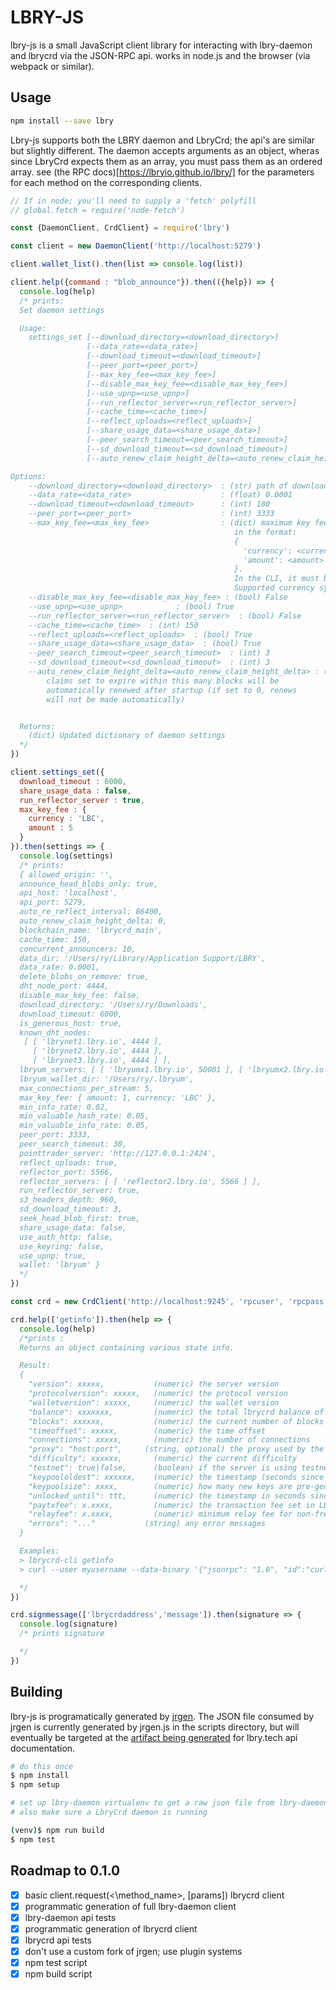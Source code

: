 LBRY-JS
===

lbry-js is a small JavaScript client library for interacting with lbry-daemon and lbrycrd via the JSON-RPC api. works in node.js and the browser (via webpack or similar).

Usage
---
```bash
npm install --save lbry
```

 Lbry-js supports both the LBRY daemon and LbryCrd; the api's are similar but slightly different. The daemon accepts arguments as an object, wheras since LbryCrd expects them as an array, you must pass them as an ordered array. see (the RPC docs)[https://lbryio.github.io/lbry/] for the parameters for each method on the corresponding clients.



```javascript
// If in node; you'll need to supply a 'fetch' polyfill
// global.fetch = require('node-fetch')

const {DaemonClient, CrdClient} = require('lbry')

const client = new DaemonClient('http://localhost:5279')

client.wallet_list().then(list => console.log(list))

client.help({command : "blob_announce"}).then(({help}) => {
  console.log(help)
  /* prints:
  Set daemon settings

  Usage:
    settings_set [--download_directory=<download_directory>]
                 [--data_rate=<data_rate>]
                 [--download_timeout=<download_timeout>]
                 [--peer_port=<peer_port>]
                 [--max_key_fee=<max_key_fee>]
                 [--disable_max_key_fee=<disable_max_key_fee>]
                 [--use_upnp=<use_upnp>]
                 [--run_reflector_server=<run_reflector_server>]
                 [--cache_time=<cache_time>]
                 [--reflect_uploads=<reflect_uploads>]
                 [--share_usage_data=<share_usage_data>]
                 [--peer_search_timeout=<peer_search_timeout>]
                 [--sd_download_timeout=<sd_download_timeout>]
                 [--auto_renew_claim_height_delta=<auto_renew_claim_height_delta>]

Options:
    --download_directory=<download_directory>  : (str) path of download directory
    --data_rate=<data_rate>                    : (float) 0.0001
    --download_timeout=<download_timeout>      : (int) 180
    --peer_port=<peer_port>                    : (int) 3333
    --max_key_fee=<max_key_fee>                : (dict) maximum key fee for downloads,
                                                  in the format:
                                                  {
                                                    'currency': <currency_symbol>,
                                                    'amount': <amount>
                                                  }.
                                                  In the CLI, it must be an escaped JSON string
                                                  Supported currency symbols: LBC, USD, BTC
    --disable_max_key_fee=<disable_max_key_fee> : (bool) False
    --use_upnp=<use_upnp>            : (bool) True
    --run_reflector_server=<run_reflector_server>  : (bool) False
    --cache_time=<cache_time>  : (int) 150
    --reflect_uploads=<reflect_uploads>  : (bool) True
    --share_usage_data=<share_usage_data>  : (bool) True
    --peer_search_timeout=<peer_search_timeout>  : (int) 3
    --sd_download_timeout=<sd_download_timeout>  : (int) 3
    --auto_renew_claim_height_delta=<auto_renew_claim_height_delta> : (int) 0
        claims set to expire within this many blocks will be
        automatically renewed after startup (if set to 0, renews
        will not be made automatically)


  Returns:
    (dict) Updated dictionary of daemon settings
  */
})

client.settings_set({
  download_timeout : 6000,
  share_usage_data : false,
  run_reflector_server : true,
  max_key_fee : {
    currency : 'LBC',
    amount : 5
  }
}).then(settings => {
  console.log(settings)
  /* prints:
  { allowed_origin: '',
  announce_head_blobs_only: true,
  api_host: 'localhost',
  api_port: 5279,
  auto_re_reflect_interval: 86400,
  auto_renew_claim_height_delta: 0,
  blockchain_name: 'lbrycrd_main',
  cache_time: 150,
  concurrent_announcers: 10,
  data_dir: '/Users/ry/Library/Application Support/LBRY',
  data_rate: 0.0001,
  delete_blobs_on_remove: true,
  dht_node_port: 4444,
  disable_max_key_fee: false,
  download_directory: '/Users/ry/Downloads',
  download_timeout: 6000,
  is_generous_host: true,
  known_dht_nodes:
   [ [ 'lbrynet1.lbry.io', 4444 ],
     [ 'lbrynet2.lbry.io', 4444 ],
     [ 'lbrynet3.lbry.io', 4444 ] ],
  lbryum_servers: [ [ 'lbryumx1.lbry.io', 50001 ], [ 'lbryumx2.lbry.io', 50001 ] ],
  lbryum_wallet_dir: '/Users/ry/.lbryum',
  max_connections_per_stream: 5,
  max_key_fee: { amount: 1, currency: 'LBC' },
  min_info_rate: 0.02,
  min_valuable_hash_rate: 0.05,
  min_valuable_info_rate: 0.05,
  peer_port: 3333,
  peer_search_timeout: 30,
  pointtrader_server: 'http://127.0.0.1:2424',
  reflect_uploads: true,
  reflector_port: 5566,
  reflector_servers: [ [ 'reflector2.lbry.io', 5566 ] ],
  run_reflector_server: true,
  s3_headers_depth: 960,
  sd_download_timeout: 3,
  seek_head_blob_first: true,
  share_usage_data: false,
  use_auth_http: false,
  use_keyring: false,
  use_upnp: true,
  wallet: 'lbryum' }
  */
})

const crd = new CrdClient('http://localhost:9245', 'rpcuser', 'rpcpass')

crd.help(['getinfo']).then(help => {
  console.log(help)
  /*prints :
  Returns an object containing various state info.

  Result:
  {
    "version": xxxxx,           (numeric) the server version
    "protocolversion": xxxxx,   (numeric) the protocol version
    "walletversion": xxxxx,     (numeric) the wallet version
    "balance": xxxxxxx,         (numeric) the total lbrycrd balance of the wallet
    "blocks": xxxxxx,           (numeric) the current number of blocks processed in the server
    "timeoffset": xxxxx,        (numeric) the time offset
    "connections": xxxxx,       (numeric) the number of connections
    "proxy": "host:port",     (string, optional) the proxy used by the server
    "difficulty": xxxxxx,       (numeric) the current difficulty
    "testnet": true|false,      (boolean) if the server is using testnet or not
    "keypoololdest": xxxxxx,    (numeric) the timestamp (seconds since GMT epoch) of the oldest pre-generated key in the key pool
    "keypoolsize": xxxx,        (numeric) how many new keys are pre-generated
    "unlocked_until": ttt,      (numeric) the timestamp in seconds since epoch (midnight Jan 1 1970 GMT) that the wallet is unlocked for transfers, or 0 if the wallet is locked
    "paytxfee": x.xxxx,         (numeric) the transaction fee set in LBC/kB
    "relayfee": x.xxxx,         (numeric) minimum relay fee for non-free transactions in LBC/kB
    "errors": "..."           (string) any error messages
  }

  Examples:
  > lbrycrd-cli getinfo
  > curl --user myusername --data-binary '{"jsonrpc": "1.0", "id":"curltest", "method": "getinfo", "params": [] }' -H 'content-type: text/plain;' http://127.0.0.1:9245/

  */
})

crd.signmessage(['lbrycrdaddress','message']).then(signature => {
  console.log(signature)
  /* prints signature

  */
})
```

Building
---
lbry-js is programatically generated by [jrgen](https://github.com/mzernetsch/jrgen). The JSON file consumed by jrgen is currently generated by jrgen.js in the scripts directory, but will eventually be targeted at the [artifact being generated](https://github.com/lbryio/lbry.tech/issues/42) for lbry.tech api documentation. 

```bash
# do this once
$ npm install
$ npm setup

# set up lbry-daemon virtualenv to get a raw json file from lbry-daemon, ensure a daemon is running then cd back here
# also make sure a LbryCrd daemon is running

(venv)$ npm run build
$ npm test 
```

Roadmap to 0.1.0
---
* [x] basic client.request(<\method_name\>, [params]) lbrycrd client
* [x] programmatic generation of full lbry-daemon client
* [x] lbry-daemon api tests
* [x] programmatic generation of lbrycrd client
* [x] lbrycrd api tests
* [x] don't use a custom fork of jrgen; use plugin systems
* [x] npm test script
* [x] npm build script
